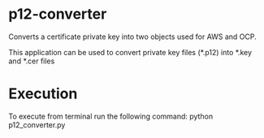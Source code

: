 # p12-converter
Converts a certificate private key into two objects used for AWS and OCP.

This application can be used to convert private key files (*.p12) into *.key and *.cer files

# Execution
 To execute from terminal run the following command: python p12_converter.py